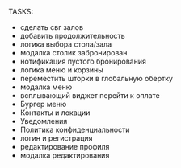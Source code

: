 TASKS:
- сделать свг залов
- добавить продолжительность
- логика выбора стола/зала
- модалка столик забронирован
- нотификация пустого бронирования
- логика меню и корзины
- переместить шторки в глобальную обертку
- модалка меню
- всплывающий виджет перейти к оплате
- Бургер меню
- Контакты и локации
- Уведомления
- Политика конфиденциальности
- логин и регистрация
- редактирование профиля
- модалка редактирования